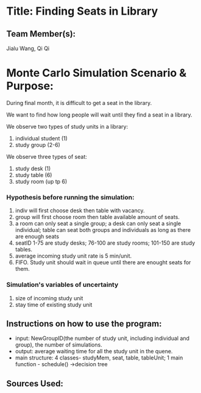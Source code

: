 # Title: Finding Seats in Library

## Team Member(s):
Jialu Wang, Qi Qi

# Monte Carlo Simulation Scenario & Purpose:
During final month, it is difficult to get a seat in the library.

We want to find how long people will wait until they find a seat in a library. 

We observe two types of study units in a library:

1. individual student (1)
2. study group (2-6)

We observe three types of seat:
1. study desk (1)
2. study table (6)
3. study room (up tp 6)

### Hypothesis before running the simulation:
1. indiv will first choose desk then table with vacancy.
2. group will first choose room then table available amount of seats.
3. a room can only seat a single group; a desk can only seat a single individual; table can seat both groups and individuals as long as there are enough seats
4. seatID 1-75 are study desks; 76-100 are study rooms; 101-150 are study tables.
5. average incoming study unit rate is 5 min/unit.
6. FIFO. Study unit should wait in queue until there are enought seats for them.

### Simulation's variables of uncertainty
1. size of incoming study unit
2. stay time of existing study unit

## Instructions on how to use the program:
- input: NewGroupID(the number of study unit, including individual and group), the number of simulations.
- output: average waiting time for all the study unit in the quene.
- main structure: 4 classes- studyMem, seat, table, tableUnit; 1 main function - schedule() ->decision tree

## Sources Used:
